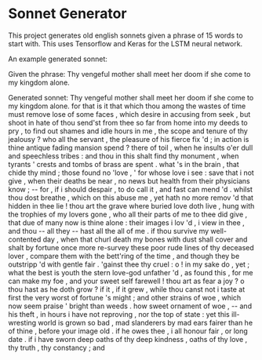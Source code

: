 # Sonnet Generator

This project generates old english sonnets given a phrase of 15 words to start with. 
This uses Tensorflow and Keras for the LSTM neural network.

An example generated sonnet:

Given the phrase: Thy vengeful mother shall meet her doom if she come to my kingdom alone.

Generated sonnet: Thy vengeful mother shall meet her doom if she come to my kingdom alone. for that is it that which thou among the wastes of time must remove lose of some faces , which desire in accusing from seek , but shoot in hate of thou send'st from thee so far from home into my deeds to pry , to find out shames and idle hours in me , the scope and tenure of thy jealousy ? who all the servant , the pleasure of his fierce fix 'd ; in action is thine antique fading mansion spend ? there of toil , when he insults o'er dull and speechless tribes : and thou in this shalt find thy monument , when tyrants ' crests and tombs of brass are spent . what 's in the brain , that chide thy mind ; those found no 'love , ' for whose love i see : save that i not give , when their deaths be near , no news but health from their physicians know ; -- for , if i should despair , to do call it , and fast can mend 'd . whilst thou dost breathe , which on this abuse me , yet hath no more remov 'd that hidden in thee lie ! thou art the grave where buried love doth live , hung with the trophies of my lovers gone , who all their parts of me to thee did give , that due of many now is thine alone : their images i lov 'd , i view in thee , and thou -- all they -- hast all the all of me . if thou survive my well-contented day , when that churl death my bones with dust shall cover and shalt by fortune once more re-survey these poor rude lines of thy deceased lover , compare them with the bett'ring of the time , and though they be outstripp 'd with gentle fair . 'gainst thee thy cruel : o ! in my sake do , yet ; what the best is youth the stern love-god unfather 'd , as found this , for me can make my foe , and your sweet self farewell ! thou art as fear a joy ? o thou hast as he doth grow ? if it , if it grew , while thou canst not i taste at first the very worst of fortune 's might ; and other strains of woe , which now seem praise ' bright than weeds . how sweet ornament of woe , -- and his theft , in hours i have not reproving , nor the top of state : yet this ill-wresting world is grown so bad , mad slanderers by mad ears fairer than he of thine , before your image old . if he owes thee , i all honour fair , or long date . if i have sworn deep oaths of thy deep kindness , oaths of thy love , thy truth , thy constancy ; and